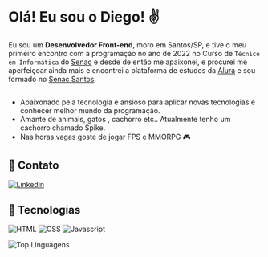 # Olá! Eu sou o Diego! ✌️

Eu sou um **Desenvolvedor Front-end**, moro em Santos/SP, e tive o meu primeiro encontro com a programação no ano de 2022 no Curso de `Técnico em Informática` do [Senac](https://www.sp.senac.br/) e desde de então me apaixonei, e procurei me aperfeiçoar ainda mais e encontrei a plataforma de estudos da [Alura](https://www.alura.com.br) e sou formado no [Senac Santos](https://www.sp.senac.br/senac-santos).
##

- Apaixonado pela tecnologia e ansioso para aplicar novas tecnologias e conhecer melhor mundo da programação.
- Amante de animais, gatos , cachorro etc.. Atualmente tenho um cachorro chamado Spike.
- Nas horas vagas goste de jogar FPS e MMORPG :video_game:

## :mega: Contato
[![Linkedin](https://img.shields.io/badge/LinkedIn-0077B5?style=for-the-badge&logo=linkedin&logoColor=white)](https://www.linkedin.com/in/diego-junior-913673294/)

## :mechanical_arm: Tecnologias
![HTML](https://img.shields.io/badge/HTML5-E34F26?style=for-the-badge&logo=html5&logoColor=white)
![CSS](https://img.shields.io/badge/CSS3-1572B6?style=for-the-badge&logo=css3&logoColor=white)
![Javascript](https://img.shields.io/badge/JavaScript-323330?style=for-the-badge&logo=javascript&logoColor=F7DF1E)

![Top Linguagens](https://github-readme-stats.vercel.app/api/top-langs/?username=DiegoJuniorE&theme=holi&custom_title=Principais%20%Linguagens)
